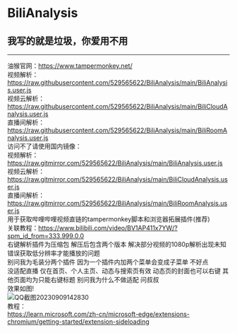 # BiliAnalysis
## **我写的就是垃圾，你爱用不用**
***
油猴官网：https://www.tampermonkey.net/<br>
视频解析：https://raw.githubusercontent.com/529565622/BiliAnalysis/main/BiliAnalysis.user.js<br>
视频云解析：https://raw.githubusercontent.com/529565622/BiliAnalysis/main/BiliCloudAnalysis.user.js<br>
直播间解析：https://raw.githubusercontent.com/529565622/BiliAnalysis/main/BiliRoomAnalysis.user.js<br>
访问不了请使用国内镜像：<br>
视频解析：https://raw.gitmirror.com/529565622/BiliAnalysis/main/BiliAnalysis.user.js<br>
视频云解析：https://raw.gitmirror.com/529565622/BiliAnalysis/main/BiliCloudAnalysis.user.js<br>
直播间解析：https://raw.gitmirror.com/529565622/BiliAnalysis/main/BiliRoomAnalysis.user.js<br>
用于获取哔哩哔哩视频直链的tampermonkey脚本和浏览器拓展插件(推荐)<br>
关联教程：https://www.bilibili.com/video/BV1AP411x7YW/?spm_id_from=333.999.0.0<br>
右键解析插件为压缩包 解压后包含两个版本 解决部分视频的1080p解析出现未知错误获取低分辨率才能播放的问题 <br>
别问我为毛装分两个插件 因为一个插件内加两个菜单会变成子菜单 不好点<br>
没适配直播 仅在首页、个人主页、动态与搜索页有效 动态页的封面也可以右键 其他页面均为只能右键标题 别问我为什么不做适配 问叔叔<br>
效果如图!<br>
![QQ截图20230909142830](https://github.com/529565622/BiliAnalysis/assets/70092715/27911680-9d0f-4f84-b849-22165381f6fa) <br>
教程：<br>
https://learn.microsoft.com/zh-cn/microsoft-edge/extensions-chromium/getting-started/extension-sideloading
